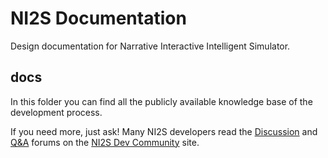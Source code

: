 # NI2S Documentation
Design documentation for Narrative Interactive Intelligent Simulator.

## docs
In this folder you can find all the publicly available knowledge base of the development process.

If you need more, just ask! Many NI2S developers read the [Discussion](https://not.available.yet/latest?exclude_tag=question) and [Q&A](https://not.available.yet/tag/question) forums on the [NI2S Dev Community](https://not.available.yet/community/) site.
